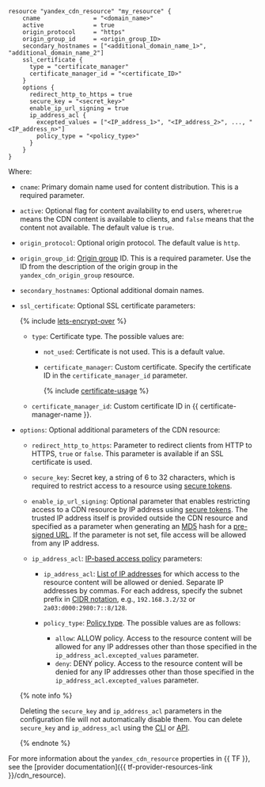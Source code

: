 ```hcl
resource "yandex_cdn_resource" "my_resource" {
    cname               = "<domain_name>"
    active              = true
    origin_protocol     = "https"
    origin_group_id     = <origin_group_ID>
    secondary_hostnames = ["<additional_domain_name_1>", "additional_domain_name_2"]
    ssl_certificate {
      type = "certificate_manager"
      certificate_manager_id = "<certificate_ID>"
    }
    options {
      redirect_http_to_https = true
      secure_key = "<secret_key>"
      enable_ip_url_signing = true
      ip_address_acl {
        excepted_values = ["<IP_address_1>", "<IP_address_2>", ..., "<IP_address_n>"]
        policy_type = "<policy_type>"
      }
    }
}
```

Where:
* `cname`: Primary domain name used for content distribution. This is a required parameter.
* `active`: Optional flag for content availability to end users, where`true` means the CDN content is available to clients, and `false` means that the content not available. The default value is `true`.
* `origin_protocol`: Optional origin protocol. The default value is `http`.
* `origin_group_id`: [Origin group](../../cdn/concepts/origins.md) ID. This is a required parameter. Use the ID from the description of the origin group in the `yandex_cdn_origin_group` resource.
* `secondary_hostnames`: Optional additional domain names.
* `ssl_certificate`: Optional SSL certificate parameters:

    {% include [lets-encrypt-over](lets-encrypt-over.md) %}

    * `type`: Certificate type. The possible values are:

        * `not_used`: Certificate is not used. This is a default value.
        * `certificate_manager`: Custom certificate. Specify the certificate ID in the `certificate_manager_id` parameter.

          {% include [certificate-usage](certificate-usage.md) %}

    * `certificate_manager_id`: Custom certificate ID in {{ certificate-manager-name }}.

* `options`: Optional additional parameters of the CDN resource:

    * `redirect_http_to_https`: Parameter to redirect clients from HTTP to HTTPS, `true` or `false`. This parameter is available if an SSL certificate is used.
    * `secure_key`: Secret key, a string of 6 to 32 characters, which is required to restrict access to a resource using [secure tokens](../../cdn/concepts/secure-tokens.md).
    * `enable_ip_url_signing`: Optional parameter that enables restricting access to a CDN resource by IP address using [secure tokens](../../cdn/concepts/secure-tokens.md). The trusted IP address itself is provided outside the CDN resource and specified as a parameter when generating an [MD5](https://en.wikipedia.org/wiki/MD5) hash for a [pre-signed URL](../../cdn/concepts/secure-tokens.md#protected-link). If the parameter is not set, file access will be allowed from any IP address.

    * `ip_address_acl`: [IP-based access policy](../../cdn/concepts/ip-address-acl.md) parameters:

        * `ip_address_acl`: [List of IP addresses](../../cdn/concepts/ip-address-acl.md#ip-list) for which access to the resource content will be allowed or denied. Separate IP addresses by commas. For each address, specify the subnet prefix in [CIDR notation](https://en.wikipedia.org/wiki/Classless_Inter-Domain_Routing#CIDR_notation), e.g., `192.168.3.2/32` or `2a03:d000:2980:7::8/128`.
        * `policy_type`: [Policy type](../../cdn/concepts/ip-address-acl.md#policy-type). The possible values are as follows:

            * `allow`: ALLOW policy. Access to the resource content will be allowed for any IP addresses other than those specified in the `ip_address_acl.excepted_values` parameter.
            * `deny`: DENY policy. Access to the resource content will be denied for any IP addresses other than those specified in the `ip_address_acl.excepted_values` parameter.

    {% note info %}

    Deleting the `secure_key` and `ip_address_acl` parameters in the configuration file will not automatically disable them. You can delete `secure_key` and `ip_address_acl` using the [CLI](../../cli/quickstart.md) or [API](../../api-design-guide/concepts/general.md).

    {% endnote %}

For more information about the `yandex_cdn_resource` properties in {{ TF }}, see the [provider documentation]({{ tf-provider-resources-link }}/cdn_resource).